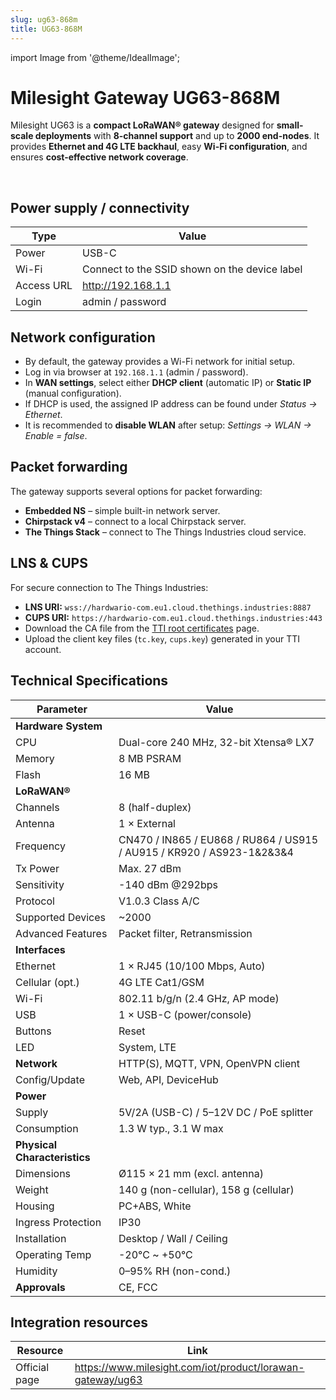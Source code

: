```yaml
---
slug: ug63-868m
title: UG63-868M
---
```


import Image from '@theme/IdealImage';

# Milesight Gateway UG63-868M

Milesight UG63 is a **compact LoRaWAN® gateway** designed for **small-scale deployments** with **8-channel support** and up to **2000 end-nodes**. It provides **Ethernet and 4G LTE backhaul**, easy **Wi-Fi configuration**, and ensures **cost-effective network coverage**.  

<div class="container">
  <div class="row">
    <div class="col col--8">
      <div style={{ width: '500px', height: '500px' }}>
        <Image img={require('./ug63-868m.png')} />
      </div>
    </div>
    <div class="col col--24"></div>
  </div>
</div>
<br />

## Power supply / connectivity
| Type        | Value                                   |
|-------------|-----------------------------------------|
| Power       | USB-C                                   |
| Wi-Fi       | Connect to the SSID shown on the device label |
| Access URL  | http://192.168.1.1                      |
| Login       | admin / password                        |

## Network configuration
- By default, the gateway provides a Wi-Fi network for initial setup.  
- Log in via browser at `192.168.1.1` (admin / password).  
- In **WAN settings**, select either **DHCP client** (automatic IP) or **Static IP** (manual configuration).  
- If DHCP is used, the assigned IP address can be found under *Status → Ethernet*.  
- It is recommended to **disable WLAN** after setup: *Settings → WLAN → Enable = false*.  

## Packet forwarding
The gateway supports several options for packet forwarding:  

- **Embedded NS** – simple built-in network server.  
- **Chirpstack v4** – connect to a local Chirpstack server.  
- **The Things Stack** – connect to The Things Industries cloud service.  

## LNS & CUPS
For secure connection to The Things Industries:  
- **LNS URI:** `wss://hardwario-com.eu1.cloud.thethings.industries:8887`  
- **CUPS URI:** `https://hardwario-com.eu1.cloud.thethings.industries:443`  
- Download the CA file from the [TTI root certificates](https://www.thethingsindustries.com/docs/concepts/advanced/root-certificates/) page.  
- Upload the client key files (`tc.key`, `cups.key`) generated in your TTI account.  


## Technical Specifications

| **Parameter** | **Value** |
|---------------|-----------|
| **Hardware System** | |
| CPU | Dual-core 240 MHz, 32-bit Xtensa® LX7 |
| Memory | 8 MB PSRAM |
| Flash | 16 MB |
| **LoRaWAN®** | |
| Channels | 8 (half-duplex) |
| Antenna | 1 × External |
| Frequency | CN470 / IN865 / EU868 / RU864 / US915 / AU915 / KR920 / AS923-1&2&3&4 |
| Tx Power | Max. 27 dBm |
| Sensitivity | -140 dBm @292bps |
| Protocol | V1.0.3 Class A/C |
| Supported Devices | ~2000 |
| Advanced Features | Packet filter, Retransmission |
| **Interfaces** | |
| Ethernet | 1 × RJ45 (10/100 Mbps, Auto) |
| Cellular (opt.) | 4G LTE Cat1/GSM |
| Wi-Fi | 802.11 b/g/n (2.4 GHz, AP mode) |
| USB | 1 × USB-C (power/console) |
| Buttons | Reset |
| LED | System, LTE |
| **Network** | HTTP(S), MQTT, VPN, OpenVPN client |
| Config/Update | Web, API, DeviceHub |
| **Power** | |
| Supply | 5V/2A (USB-C) / 5–12V DC / PoE splitter |
| Consumption | 1.3 W typ., 3.1 W max |
| **Physical Characteristics** | |
| Dimensions | Ø115 × 21 mm (excl. antenna) |
| Weight | 140 g (non-cellular), 158 g (cellular) |
| Housing | PC+ABS, White |
| Ingress Protection | IP30 |
| Installation | Desktop / Wall / Ceiling |
| Operating Temp | -20°C ~ +50°C |
| Humidity | 0–95% RH (non-cond.) |
| **Approvals** | CE, FCC |

## Integration resources
| Resource        | Link                                                                 |
|-----------------|----------------------------------------------------------------------|
| Official page   | https://www.milesight.com/iot/product/lorawan-gateway/ug63           |